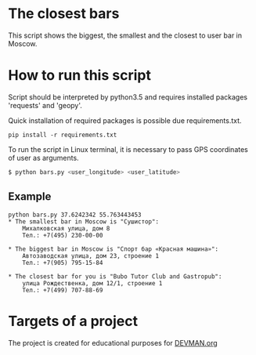 # The closest bars

This script shows the biggest, the smallest and the closest to user bar in Moscow.

# How to run this script

Script should be interpreted by python3.5 and requires installed packages 'requests' and 'geopy'. 

Quick installation of required packages is possible due requirements.txt.
```
pip install -r requirements.txt
```

To run the script in Linux terminal, it is necessary to pass GPS coordinates of user as arguments.
```bash
$ python bars.py <user_longitude> <user_latitude>
```

## Example
```
python bars.py 37.6242342 55.763443453
* The smallest bar in Moscow is "Сушистор":
	Михалковская улица, дом 8
	Тел.: +7(495) 230-00-00

* The biggest bar in Moscow is "Спорт бар «Красная машина»":
	Автозаводская улица, дом 23, строение 1
	Тел.: +7(905) 795-15-84

* The closest bar for you is "Bubo Tutor Club and Gastropub":
	улица Рождественка, дом 12/1, строение 1
	Тел.: +7(499) 707-88-69
```
# Targets of a project

The project is created for educational purposes for [DEVMAN.org](https://devman.org)
